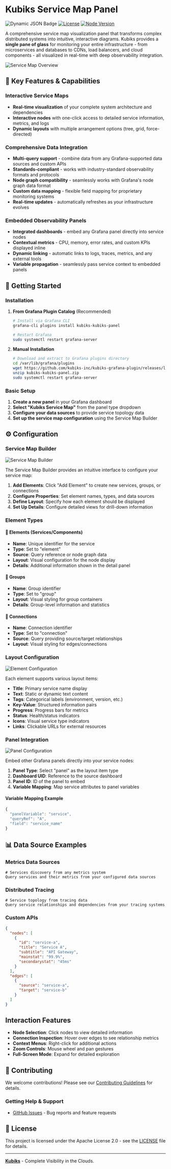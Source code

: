 # Kubiks Service Map Panel

![Dynamic JSON Badge](https://img.shields.io/badge/dynamic/json?logo=grafana&query=$.version&url=https://grafana.com/api/plugins/kubiks-kubiks-panel&label=Marketplace&prefix=v&color=F47A20)
[![License](https://img.shields.io/badge/License-Apache%202.0-blue.svg)](https://opensource.org/licenses/Apache-2.0)
[![Node Version](https://img.shields.io/badge/node-%3E%3D22-brightgreen)](https://nodejs.org/)

A comprehensive service map visualization panel that transforms complex distributed systems into intuitive, interactive diagrams. Kubiks provides a **single pane of glass** for monitoring your entire infrastructure - from microservices and databases to CDNs, load balancers, and cloud components - all visualized in real-time with deep observability integration.

![Service Map Overview](https://raw.githubusercontent.com/kubiks-inc/kubiks-grafana-plugin/main/src/img/servicemap.png)

## 🌟 Key Features & Capabilities

### Interactive Service Maps
- **Real-time visualization** of your complete system architecture and dependencies
- **Interactive nodes** with one-click access to detailed service information, metrics, and logs
- **Dynamic layouts** with multiple arrangement options (tree, grid, force-directed)

### Comprehensive Data Integration
- **Multi-query support** - combine data from any Grafana-supported data sources and custom APIs
- **Standards-compliant** - works with industry-standard observability formats and protocols
- **Node graph compatibility** - seamlessly works with Grafana's node graph data format
- **Custom data mapping** - flexible field mapping for proprietary monitoring systems
- **Real-time updates** - automatically refreshes as your infrastructure evolves

### Embedded Observability Panels
- **Integrated dashboards** - embed any Grafana panel directly into service nodes
- **Contextual metrics** - CPU, memory, error rates, and custom KPIs displayed inline
- **Dynamic linking** - automatic links to logs, traces, metrics, and any external tools
- **Variable propagation** - seamlessly pass service context to embedded panels

## 🚀 Getting Started

### Installation

1. **From Grafana Plugin Catalog** (Recommended)
   ```bash
   # Install via Grafana CLI
   grafana-cli plugins install kubiks-kubiks-panel
   
   # Restart Grafana
   sudo systemctl restart grafana-server
   ```

2. **Manual Installation**
   ```bash
   # Download and extract to Grafana plugins directory
   cd /var/lib/grafana/plugins
   wget https://github.com/kubiks-inc/kubiks-grafana-plugin/releases/latest/download/kubiks-kubiks-panel.zip
   unzip kubiks-kubiks-panel.zip
   sudo systemctl restart grafana-server
   ```

### Basic Setup

1. **Create a new panel** in your Grafana dashboard
2. **Select "Kubiks Service Map"** from the panel type dropdown
3. **Configure your data sources** to provide service topology data
4. **Set up the service map configuration** using the Service Map Builder

## ⚙️ Configuration

### Service Map Builder

![Service Map Builder](https://raw.githubusercontent.com/kubiks-inc/kubiks-grafana-plugin/main/src/img/configuration-page.png)

The Service Map Builder provides an intuitive interface to configure your service map:

1. **Add Elements**: Click "Add Element" to create new services, groups, or connections
2. **Configure Properties**: Set element names, types, and data sources
3. **Define Layout**: Specify how each element should be displayed
4. **Set Up Details**: Configure detailed views for drill-down information

### Element Types

#### 🔧 Elements (Services/Components)
- **Name**: Unique identifier for the service
- **Type**: Set to "element"
- **Source**: Query reference or node graph data
- **Layout**: Visual configuration for the node display
- **Details**: Additional information shown in the detail panel

#### 📁 Groups  
- **Name**: Group identifier
- **Type**: Set to "group"  
- **Layout**: Visual styling for group containers
- **Details**: Group-level information and statistics

#### 🔗 Connections
- **Name**: Connection identifier
- **Type**: Set to "connection"
- **Source**: Query providing source/target relationships
- **Layout**: Visual styling for edges/connections

### Layout Configuration

![Element Configuration](https://raw.githubusercontent.com/kubiks-inc/kubiks-grafana-plugin/main/src/img/configuration-details.png)

Each element supports various layout items:

- **Title**: Primary service name display
- **Text**: Static or dynamic text content
- **Tags**: Categorical labels (environment, version, etc.)
- **Key-Value**: Structured information pairs
- **Progress**: Progress bars for metrics
- **Status**: Health/status indicators
- **Icons**: Visual service type indicators
- **Links**: Clickable URLs for external resources

### Panel Integration

![Panel Configuration](https://raw.githubusercontent.com/kubiks-inc/kubiks-grafana-plugin/main/src/img/configuration-panel.png)

Embed other Grafana panels directly into your service nodes:

1. **Panel Type**: Select "panel" as the layout item type
2. **Dashboard UID**: Reference to the source dashboard
3. **Panel ID**: ID of the panel to embed
4. **Variable Mapping**: Map service attributes to panel variables

#### Variable Mapping Example
```javascript
{
  "panelVariable": "service",
  "queryRef": "A", 
  "field": "service_name"
}
```

## 📊 Data Source Examples

### Metrics Data Sources
```
# Services discovery from any metrics system
Query services and their metrics from your configured data sources
```

### Distributed Tracing
```
# Service topology from tracing data
Query service relationships and dependencies from your tracing systems
```

### Custom APIs
```json
{
  "nodes": [
    {
      "id": "service-a",
      "title": "Service A", 
      "subtitle": "API Gateway",
      "mainstat": "99.9%",
      "secondarystat": "45ms"
    }
  ],
  "edges": [
    {
      "source": "service-a",
      "target": "service-b"
    }
  ]
}
```

## Interaction Features

- **Node Selection**: Click nodes to view detailed information
- **Connection Inspection**: Hover over edges to see relationship metrics
- **Context Menus**: Right-click for additional actions
- **Zoom Controls**: Mouse wheel and pan gestures
- **Full-Screen Mode**: Expand for detailed exploration

## 🤝 Contributing

We welcome contributions! Please see our [Contributing Guidelines](https://github.com/kubiks-inc/kubiks-grafana-plugin/blob/main/CONTRIBUTING.md) for details.

### Getting Help & Support

- [GitHub Issues](https://github.com/kubiks-inc/kubiks-grafana-plugin/issues) - Bug reports and feature requests

## 📄 License

This project is licensed under the Apache License 2.0 - see the [LICENSE](LICENSE) file for details.

---

**[Kubiks](https://kubiks.ai)** - Complete Visibility in the Clouds.